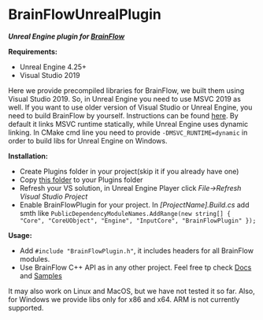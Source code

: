 # BrainFlowUnrealPlugin

***Unreal Engine plugin for [BrainFlow](https://github.com/brainflow-dev/brainflow)***

**Requirements:**

* Unreal Engine 4.25+
* Visual Studio 2019

Here we provide precompiled libraries for BrainFlow, we built them using Visual Studio 2019. So, in Unreal Engine you need to use MSVC 2019 as well. If you want to use older version of Visual Studio or Unreal Engine, you need to build BrainFlow by yourself. Instructions can be found [here](https://brainflow.readthedocs.io/en/stable/BuildBrainFlow.html#compilation-of-core-module-and-c-binding).
By default it links MSVC runtime statically, while Unreal Engine uses dynamic linking. In CMake cmd line you need to provide `-DMSVC_RUNTIME=dynamic` in order to build libs for Unreal Engine on Windows.

**Installation:**

* Create Plugins folder in your project(skip it if you already have one)
* Copy [this folder](https://github.com/brainflow-dev/BrainFlowUnrealPlugin/tree/master/BrainFlowPlugin) to your Plugins folder
* Refresh your VS solution, in Unreal Engine Player click *File->Refresh Visual Studio Project*
* Enable BrainFlowPlugin for your project. In *[ProjectName].Build.cs* add smth like `PublicDependencyModuleNames.AddRange(new string[] { "Core", "CoreUObject", "Engine", "InputCore", "BrainFlowPlugin" });`

**Usage:**

* Add `#include "BrainFlowPlugin.h"`, it includes headers for all BrainFlow modules.
* Use BrainFlow C++ API as in any other project. Feel free tp check [Docs](https://brainflow.readthedocs.io/en/stable/UserAPI.html#c-api-reference) and [Samples](https://brainflow.readthedocs.io/en/stable/Examples.html#id1) 


It may also work on Linux and MacOS, but we have not tested it so far. Also, for Windows we provide libs only for x86 and x64. ARM is not currently supported.
